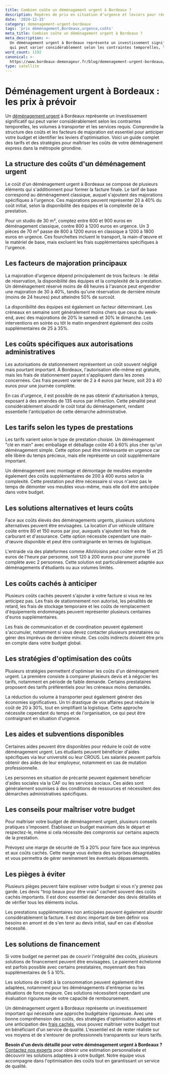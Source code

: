 ```yaml
---
title: Combien coûte un déménagement urgent à Bordeaux ?
description: Repères de prix en situation d'urgence et leviers pour réduire la facture.
date: '2024-12-15'
category: demenagement-urgent-bordeaux
tags: 'prix déménagement,Bordeaux,urgence,coûts'
meta_title: Combien coûte un déménagement urgent à Bordeaux ?
meta_description: >-
  Un déménagement urgent à Bordeaux représente un investissement significatif
  qui peut varier considérablement selon les contraintes temporelles, les vo.
word_count: 1192
canonical: >-
  https://www.bordeaux-demenageur.fr/blog/demenagement-urgent-bordeaux/demenagement-urgent-prix-bordeaux
type: satellite
---
```



# Déménagement urgent à Bordeaux : les prix à prévoir

Un [déménagement urgent](/blog/urgent/guide) à Bordeaux représente un investissement significatif qui peut varier considérablement selon les contraintes temporelles, les volumes à transporter et les services requis. Comprendre la structure des coûts et les facteurs de majoration est essentiel pour anticiper votre budget et identifier les leviers d'optimisation. Voici un guide complet des tarifs et des stratégies pour maîtriser les coûts de votre déménagement express dans la métropole girondine.

## La structure des coûts d'un déménagement urgent

Le coût d'un déménagement urgent à Bordeaux se compose de plusieurs éléments qui s'additionnent pour former la facture finale. Le tarif de base correspond au déménagement classique, auquel s'ajoutent des majorations spécifiques à l'urgence. Ces majorations peuvent représenter 20 à 40% du coût initial, selon la disponibilité des équipes et la complexité de la prestation.

Pour un studio de 30 m², comptez entre 600 et 900 euros en déménagement classique, contre 800 à 1200 euros en urgence. Un 3 pièces de 70 m² passe de 800 à 1200 euros en classique à 1200 à 1800 euros en urgence. Ces fourchettes incluent le transport, la main-d'œuvre et le matériel de base, mais excluent les frais supplémentaires spécifiques à l'urgence.

## Les facteurs de majoration principaux

La majoration d'urgence dépend principalement de trois facteurs : le délai de réservation, la disponibilité des équipes et la complexité de la prestation. Un déménagement réservé moins de 48 heures à l'avance peut engendrer une majoration de 30 à 40%, tandis qu'une réservation de dernière minute (moins de 24 heures) peut atteindre 50% de surcoût.

La disponibilité des équipes est également un facteur déterminant. Les créneaux en semaine sont généralement moins chers que ceux du week-end, avec des majorations de 20% le samedi et 30% le dimanche. Les interventions en soirée ou tôt le matin engendrent également des coûts supplémentaires de 25 à 35%.

## Les coûts spécifiques aux autorisations administratives

Les autorisations de stationnement représentent un coût souvent négligé mais pourtant important. À Bordeaux, l'autorisation elle-même est gratuite, mais les frais de stationnement payant s'appliquent dans les zones concernées. Ces frais peuvent varier de 2 à 4 euros par heure, soit 20 à 40 euros pour une journée complète.

En cas d'urgence, il est possible de ne pas obtenir d'autorisation à temps, exposant à des amendes de 135 euros par infraction. Cette pénalité peut considérablement alourdir le coût total du déménagement, rendant essentielle l'anticipation de cette démarche administrative.

## Les tarifs selon les types de prestations

Les tarifs varient selon le type de prestation choisie. Un déménagement "clé en main" avec emballage et déballage coûte 40 à 60% plus cher qu'un déménagement simple. Cette option peut être intéressante en urgence car elle libère du temps précieux, mais elle représente un coût supplémentaire important.

Un déménagement avec montage et démontage de meubles engendre également des coûts supplémentaires de 200 à 400 euros selon la complexité. Cette prestation peut être nécessaire si vous n'avez pas le temps de démonter vos meubles vous-même, mais elle doit être anticipée dans votre budget.

## Les solutions alternatives et leurs coûts

Face aux coûts élevés des déménagements urgents, plusieurs solutions alternatives peuvent être envisagées. La location d'un véhicule utilitaire coûte entre 80 et 150 euros par jour, auxquels s'ajoutent les frais de carburant et d'assurance. Cette option nécessite cependant une main-d'œuvre disponible et peut être contraignante en termes de logistique.

L'entraide via des plateformes comme AlloVoisins peut coûter entre 15 et 25 euros de l'heure par personne, soit 120 à 200 euros pour une journée complète avec 2 personnes. Cette solution est particulièrement adaptée aux déménagements d'étudiants ou aux volumes limités.

## Les coûts cachés à anticiper

Plusieurs coûts cachés peuvent s'ajouter à votre facture si vous ne les anticipez pas. Les frais de stationnement non autorisé, les pénalités de retard, les frais de stockage temporaire et les coûts de remplacement d'équipements endommagés peuvent représenter plusieurs centaines d'euros supplémentaires.

Les frais de communication et de coordination peuvent également s'accumuler, notamment si vous devez contacter plusieurs prestataires ou gérer des imprévus de dernière minute. Ces coûts indirects doivent être pris en compte dans votre budget global.

## Les stratégies d'optimisation des coûts

Plusieurs stratégies permettent d'optimiser les coûts d'un déménagement urgent. La première consiste à comparer plusieurs devis et à négocier les tarifs, notamment en période de faible demande. Certains prestataires proposent des tarifs préférentiels pour les créneaux moins demandés.

La réduction du volume à transporter peut également générer des économies significatives. Un tri drastique de vos affaires peut réduire le coût de 20 à 30%, tout en simplifiant la logistique. Cette approche nécessite cependant du temps et de l'organisation, ce qui peut être contraignant en situation d'urgence.

## Les aides et subventions disponibles

Certaines aides peuvent être disponibles pour réduire le coût de votre déménagement urgent. Les étudiants peuvent bénéficier d'aides spécifiques via leur université ou leur CROUS. Les salariés peuvent parfois obtenir des aides de leur employeur, notamment en cas de mutation professionnelle.

Les personnes en situation de précarité peuvent également bénéficier d'aides sociales via la CAF ou les services sociaux. Ces aides sont généralement soumises à des conditions de ressources et nécessitent des démarches administratives spécifiques.

## Les conseils pour maîtriser votre budget

Pour maîtriser votre budget de déménagement urgent, plusieurs conseils pratiques s'imposent. Établissez un budget maximum dès le départ et respectez-le, même si cela nécessite des compromis sur certains aspects de la prestation.

Prévoyez une marge de sécurité de 15 à 20% pour faire face aux imprévus et aux coûts cachés. Cette marge vous évitera des surprises désagréables et vous permettra de gérer sereinement les éventuels dépassements.

## Les pièges à éviter

Plusieurs pièges peuvent faire exploser votre budget si vous n'y prenez pas garde. Les devis "trop beaux pour être vrais" cachent souvent des coûts cachés importants. Il est donc essentiel de demander des devis détaillés et de vérifier tous les éléments inclus.

Les prestations supplémentaires non anticipées peuvent également alourdir considérablement la facture. Il est donc important de bien définir vos besoins en amont et de s'en tenir au devis initial, sauf en cas d'absolue nécessité.

## Les solutions de financement

Si votre budget ne permet pas de couvrir l'intégralité des coûts, plusieurs solutions de financement peuvent être envisagées. Le paiement échelonné est parfois possible avec certains prestataires, moyennant des frais supplémentaires de 5 à 10%.

Les solutions de crédit à la consommation peuvent également être adaptées, notamment pour les déménagements d'entreprise ou les situations de force majeure. Ces solutions nécessitent cependant une évaluation rigoureuse de votre capacité de remboursement.

Un déménagement urgent à Bordeaux représente un investissement important qui nécessite une approche budgétaire rigoureuse. Avec une bonne compréhension des coûts, des stratégies d'optimisation adaptées et une anticipation des [frais cachés](/blog/prix/frais-caches-demenagement), vous pouvez maîtriser votre budget tout en bénéficiant d'un service de qualité. L'essentiel est de rester réaliste sur vos moyens et de s'entourer de professionnels transparents sur leurs tarifs.

**Besoin d'un devis détaillé pour votre déménagement urgent à Bordeaux ?** [Contactez nos experts](/contact) pour obtenir une estimation personnalisée et découvrir les solutions adaptées à votre budget. Notre équipe vous accompagne dans l'optimisation des coûts tout en garantissant un service de qualité.
